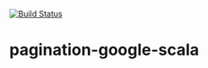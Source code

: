 [![Build Status](https://travis-ci.org/shokohara/pagination-google-scala.svg?branch=master)](https://travis-ci.org/shokohara/pagination-google-scala)

# pagination-google-scala
